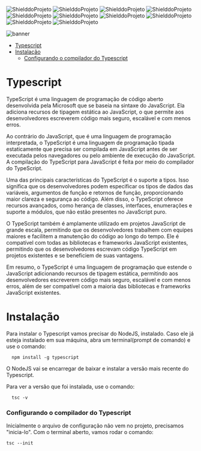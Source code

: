 <!-- PARA ESCOLHER AS CORES DAS LINGUAGENS USAR O SITE https://brandcolors.net/ -->
![ShielddoProjeto](https://img.shields.io/badge/Repo-Typescript-0099e5.svg?style=for-the-badge)
![ShielddoProjeto](https://img.shields.io/badge/Versão-1.0.0-e9ebec.svg?style=for-the-badge)
![ShielddoProjeto](https://img.shields.io/badge/Linguagem-Typescript-0099e5.svg?style=for-the-badge)
![ShielddoProjeto](https://img.shields.io/github/repo-size/adrianoleitedasilva/typescript?style=for-the-badge)
![ShielddoProjeto](https://img.shields.io/tokei/lines/github/adrianoleitedasilva/typescript?style=for-the-badge)
![ShielddoProjeto](https://img.shields.io/github/directory-file-count/adrianoleitedasilva/typescript?style=for-the-badge)
![ShielddoProjeto](https://img.shields.io/github/stars/adrianoleitedasilva/typescript?style=for-the-badge) 
![ShielddoProjeto](https://img.shields.io/github/forks/adrianoleitedasilva/typescript?style=for-the-badge)
![ShielddoProjeto](https://img.shields.io/github/issues-pr/adrianoleitedasilva/typescript?style=for-the-badge)
![ShielddoProjeto](https://img.shields.io/github/last-commit/adrianoleitedasilva/typescript?style=for-the-badge)

<!-- Envie a imagem por meio de uma ISSUE e cole o link aqui nessa linha abaixo -->
![banner](https://github.com/adrianoleitedasilva/typescript/assets/6373438/a364c3ca-6a1b-4e7e-86d2-bacacb801f4a)

- [Typescript](#typescript)
- [Instalação](#instalação)
    - [Configurando o compilador do Typescript](#configurando-o-compilador-do-typescript)
  
# Typescript

TypeScript é uma linguagem de programação de código aberto desenvolvida pela Microsoft que se baseia na sintaxe do JavaScript. Ela adiciona recursos de tipagem estática ao JavaScript, o que permite aos desenvolvedores escreverem código mais seguro, escalável e com menos erros.

Ao contrário do JavaScript, que é uma linguagem de programação interpretada, o TypeScript é uma linguagem de programação tipada estaticamente que precisa ser compilada em JavaScript antes de ser executada pelos navegadores ou pelo ambiente de execução do JavaScript. A compilação do TypeScript para JavaScript é feita por meio do compilador do TypeScript.

Uma das principais características do TypeScript é o suporte a tipos. Isso significa que os desenvolvedores podem especificar os tipos de dados das variáveis, argumentos de função e retornos de função, proporcionando maior clareza e segurança ao código. Além disso, o TypeScript oferece recursos avançados, como herança de classes, interfaces, enumerações e suporte a módulos, que não estão presentes no JavaScript puro.

O TypeScript também é amplamente utilizado em projetos JavaScript de grande escala, permitindo que os desenvolvedores trabalhem com equipes maiores e facilitem a manutenção do código ao longo do tempo. Ele é compatível com todas as bibliotecas e frameworks JavaScript existentes, permitindo que os desenvolvedores escrevam código TypeScript em projetos existentes e se beneficiem de suas vantagens.

Em resumo, o TypeScript é uma linguagem de programação que estende o JavaScript adicionando recursos de tipagem estática, permitindo aos desenvolvedores escreverem código mais seguro, escalável e com menos erros, além de ser compatível com a maioria das bibliotecas e frameworks JavaScript existentes.

# Instalação

Para instalar o Typescript vamos precisar do NodeJS, instalado. Caso ele já esteja instalado em sua máquina, abra um terminal(prompt de comando) e use o comando:

```terminal
  npm install -g typescript
```

O NodeJS vai se encarregar de baixar e instalar a versão mais recente do Typescript.

Para ver a versão que foi instalada, use o comando:

```terminal
  tsc -v
```

### Configurando o compilador do Typescript

Inicialmente o arquivo de configuração não vem no projeto, precisamos "inicia-lo". Com o terminal aberto, vamos rodar o comando:

```terminal
tsc --init
```